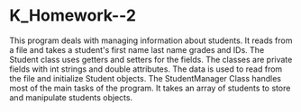 # K_Homework--2

This program deals with managing information about students. It reads from a file and takes a student's first name last name grades and IDs. The Student class uses getters and setters for the fields. The classes are private fields with int strings and double attributes. The data is used to read from the file and initialize Student objects. The StudentManager Class handles most of the main tasks of the program. It takes an array of students to store and manipulate students objects.
